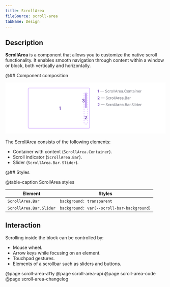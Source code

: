 ```yaml
---
title: ScrollArea
fileSource: scroll-area
tabName: Design
---
```


## Description

**ScrollArea** is a component that allows you to customize the native scroll functionality. It enables smooth navigation through content within a window or block, both vertically and horizontally.

@## Component composition

![](static/scroll-composition.png)

The ScrollArea consists of the following elements:

- Container with content (`ScrollArea.Container`).
- Scroll indicator (`ScrollArea.Bar`).
- Slider (`ScrollArea.Bar.Slider`).

@## Styles

@table-caption ScrollArea styles

| Element                 | Styles                                     |
| ----------------------- | ------------------------------------------ |
| `ScrollArea.Bar`        | `background: transparent`                  |
| `ScrollArea.Bar.Slider` | `background: var(--scroll-bar-background)` |

## Interaction

Scrolling inside the block can be controlled by:

- Mouse wheel.
- Arrow keys while focusing on an element.
- Touchpad gestures.
- Elements of a scrollbar such as sliders and buttons.

<!-- @## Infinite scrolling

With infinite scrolling content is loaded in portions. This type of scrolling is especially good if there is a lot of content on the page, and you don’t need to divide it into separate pages.

> _Infinite scrolling helps to build a narration and sends the user on a journey._
>
> (c) Roma Lysov 🤪 -->

@page scroll-area-a11y
@page scroll-area-api
@page scroll-area-code
@page scroll-area-changelog
